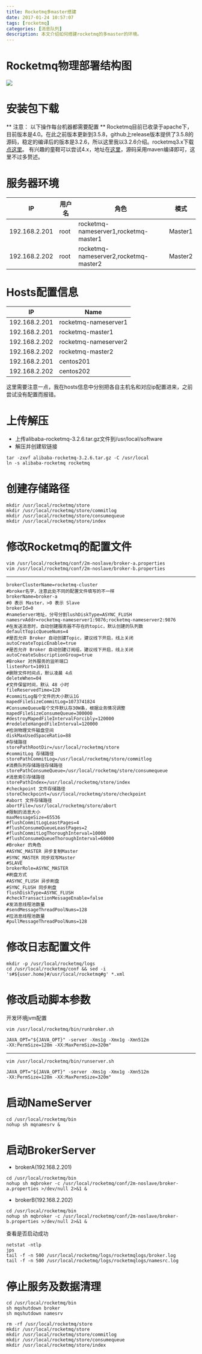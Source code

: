 ```yaml
---
title: Rocketmq多master搭建
date: 2017-01-24 10:57:07
tags: [rocketmq]
categories: [消息队列]
description: 本文介绍如何搭建rocketmq的多master的环境。
---
```

# Rocketmq物理部署结构图
![](http://ok9lr2dej.bkt.clouddn.com/rocketmq1.png)
# 安装包下载
** 注意： 以下操作每台机器都需要配置 **
Rocketmq目前已收录于apache下，目前版本是4.0。在此之前版本更新到3.5.8，github上release版本提供了3.5.8的源码，稳定的编译后的版本是3.2.6，所以这里我以3.2.6介绍。rocketmq3.x下载[点这里](https://github.com/alibaba/RocketMQ/releases)。
有兴趣的童鞋可以尝试4.x，地址在[这里](https://rocketmq.incubator.apache.org/docs/quick-start/)，源码采用maven编译即可，这里不过多赘述。
# 服务器环境
| IP| 用户名| 角色| 模式|
|---|---|---|---|
|192.168.2.201|root|rocketmq-nameserver1,rocketmq-master1|Master1|
|192.168.2.202|root|rocketmq-nameserver2,rocketmq-master2|Master2|
# Hosts配置信息
| IP| Name|
|---|---|
|192.168.2.201|rocketmq-nameserver1|
|192.168.2.201|rocketmq-master1|
|192.168.2.202|rocketmq-nameserver2|
|192.168.2.202|rocketmq-master2|
|192.168.2.201|centos201|
|192.168.2.202|centos202|
这里需要注意一点，我在hosts信息中分别把各自主机名和对应ip配置进来，之前尝试没有配置而报错。
# 上传解压
- 上传alibaba-rocketmq-3.2.6.tar.gz文件到/usr/local/software
- 解压并创建软链接
```
tar -zxvf alibaba-rocketmq-3.2.6.tar.gz -C /usr/local
ln -s alibaba-rocketmq rocketmq
```
# 创建存储路径
```
mkdir /usr/local/rocketmq/store
mkdir /usr/local/rocketmq/store/commitlog
mkdir /usr/local/rocketmq/store/consumequeue
mkdir /usr/local/rocketmq/store/index
```
# 修改Rocketmq的配置文件
```
vim /usr/local/rocketmq/conf/2m-noslave/broker-a.properties
vim /usr/local/rocketmq/conf/2m-noslave/broker-b.properties
```
***

```
brokerClusterName=rocketmq-cluster
#broker名字，注意此处不同的配置文件填写的不一样
brokerName=broker-a
#0 表示 Master，>0 表示 Slave
brokerId=0
#nameServer地址，分号分割lushDiskType=ASYNC_FLUSH
namesrvAddr=rocketmq-nameserver1:9876;rocketmq-nameserver2:9876
#在发送消息时，自动创建服务器不存在的topic，默认创建的队列数
defaultTopicQueueNums=4
#是否允许 Broker 自动创建Topic，建议线下开启，线上关闭
autoCreateTopicEnable=true
#是否允许 Broker 自动创建订阅组，建议线下开启，线上关闭
autoCreateSubscriptionGroup=true
#Broker 对外服务的监听端口
listenPort=10911
#删除文件时间点，默认凌晨 4点
deleteWhen=04
#文件保留时间，默认 48 小时
fileReservedTime=120
#commitLog每个文件的大小默认1G
mapedFileSizeCommitLog=1073741824
#ConsumeQueue每个文件默认存30W条，根据业务情况调整
mapedFileSizeConsumeQueue=300000
#destroyMapedFileIntervalForcibly=120000
#redeleteHangedFileInterval=120000
#检测物理文件磁盘空间
diskMaxUsedSpaceRatio=88
#存储路径
storePathRootDir=/usr/local/rocketmq/store
#commitLog 存储路径
storePathCommitLog=/usr/local/rocketmq/store/commitlog
#消费队列存储路径存储路径
storePathConsumeQueue=/usr/local/rocketmq/store/consumequeue
#消息索引存储路径
storePathIndex=/usr/local/rocketmq/store/index
#checkpoint 文件存储路径
storeCheckpoint=/usr/local/rocketmq/store/checkpoint
#abort 文件存储路径
abortFile=/usr/local/rocketmq/store/abort
#限制的消息大小
maxMessageSize=65536
#flushCommitLogLeastPages=4
#flushConsumeQueueLeastPages=2
#flushCommitLogThoroughInterval=10000
#flushConsumeQueueThoroughInterval=60000
#Broker 的角色
#ASYNC_MASTER 异步复制Master
#SYNC_MASTER 同步双写Master
#SLAVE
brokerRole=ASYNC_MASTER
#刷盘方式
#ASYNC_FLUSH 异步刷盘
#SYNC_FLUSH 同步刷盘
flushDiskType=ASYNC_FLUSH
#checkTransactionMessageEnable=false
#发消息线程池数量
#sendMessageThreadPoolNums=128
#拉消息线程池数量
#pullMessageThreadPoolNums=128
```
# 修改日志配置文件
```
mkdir -p /usr/local/rocketmq/logs
cd /usr/local/rocketmq/conf && sed -i 's#${user.home}#/usr/local/rocketmq#g' *.xml
```
# 修改启动脚本参数
开发环境jvm配置
```
vim /usr/local/rocketmq/bin/runbroker.sh
```
```
JAVA_OPT="${JAVA_OPT}" -server -Xms1g -Xmx1g -Xmn512m
-XX:PermSize=128m -XX:MaxPermSize=320m"
```
***
```
vim /usr/local/rocketmq/bin/runserver.sh
```
```
JAVA_OPT="${JAVA_OPT}" -server -Xms1g -Xmx1g -Xmn512m
-XX:PermSize=128m -XX:MaxPermSize=320m"
```
# 启动NameServer
```
cd /usr/local/rocketmq/bin
nohup sh mqnamesrv &
```
# 启动BrokerServer
- brokerA(192.168.2.201)
```
cd /usr/local/rocketmq/bin
nohup sh mqbroker -c /usr/local/rocketmq/conf/2m-noslave/broker-a.properties >/dev/null 2>&1 &
```
- brokerB(192.168.2.202)
```
cd /usr/local/rocketmq/bin
nohup sh mqbroker -c /usr/local/rocketmq/conf/2m-noslave/broker-b.properties >/dev/null 2>&1 &
```
查看是否启动成功
```
netstat -ntlp
jps
tail -f -n 500 /usr/local/rocketmq/logs/rocketmqlogs/broker.log
tail -f -n 500 /usr/local/rocketmq/logs/rocketmqlogs/namesrc.log
```
# 停止服务及数据清理
```
cd /usr/local/rocketmq/bin
sh mqshutdown broker
sh mqshutdown namesrv
```
```
rm -rf /usr/local/rocketmq/store
mkdir /usr/local/rocketmq/store
mkdir /usr/local/rocketmq/store/commitlog
mkdir /usr/local/rocketmq/store/consumequeue
mkdir /usr/local/rocketmq/store/index
```
